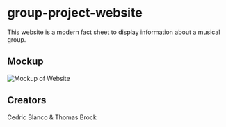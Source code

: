 # group-project-website
This website is a modern fact sheet to display information about a musical group.

## Mockup
![Mockup of Website](https://github.com/ThomasSFSU/group-project-website/blob/main/mockup.jpeg)

## Creators
Cedric Blanco & Thomas Brock
